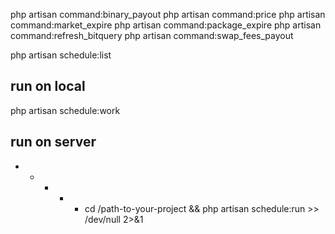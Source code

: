 php artisan command:binary_payout
php artisan command:price
php artisan command:market_expire
php artisan command:package_expire
php artisan command:refresh_bitquery
php artisan command:swap_fees_payout

php artisan schedule:list
## run on local
php artisan schedule:work
## run on server
* * * * * cd /path-to-your-project && php artisan schedule:run >> /dev/null 2>&1